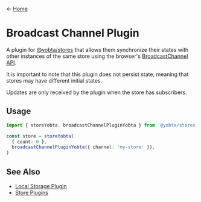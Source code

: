 &larr; [Home](../README.md)

# Broadcast Channel Plugin

A plugin for [@yobta/stores](https://www.npmjs.com/package/@yobta/stores) that allows them synchronize their states with other instances of the same store using the browser's [BroadcastChannel API](https://developer.mozilla.org/en-US/docs/Web/API/BroadcastChannel).

It is important to note that this plugin does not persist state, meaning that stores may have different initial states.

Updates are only received by the plugin when the store has subscribers.

## Usage

```ts
import { storeYobta, broadcastChannelPluginYobta } from '@yobta/stores'

const store = storeYobta(
  { count: 0 },
  broadcastChannelPluginYobta({ channel: 'my-store' }),
)
```

## See Also

- [Local Storage Plugin](./local-storage-plugin.md)
- [Store Plugins](./store-pligins.md)
